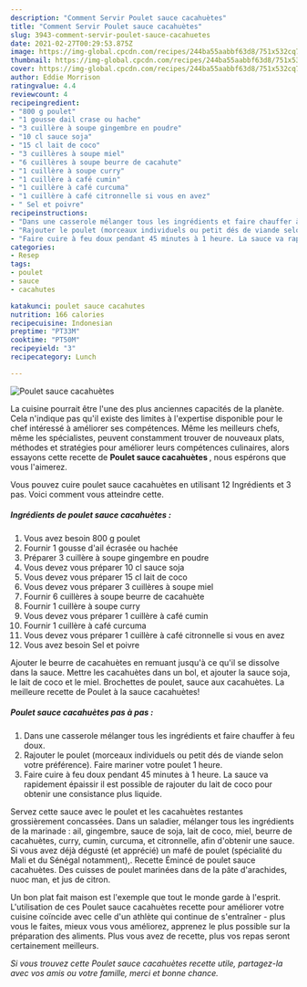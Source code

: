 ```yaml
---
description: "Comment Servir Poulet sauce cacahuètes"
title: "Comment Servir Poulet sauce cacahuètes"
slug: 3943-comment-servir-poulet-sauce-cacahuetes
date: 2021-02-27T00:29:53.875Z
image: https://img-global.cpcdn.com/recipes/244ba55aabbf63d8/751x532cq70/poulet-sauce-cacahuetes-photo-principale-de-la-recette.jpg
thumbnail: https://img-global.cpcdn.com/recipes/244ba55aabbf63d8/751x532cq70/poulet-sauce-cacahuetes-photo-principale-de-la-recette.jpg
cover: https://img-global.cpcdn.com/recipes/244ba55aabbf63d8/751x532cq70/poulet-sauce-cacahuetes-photo-principale-de-la-recette.jpg
author: Eddie Morrison
ratingvalue: 4.4
reviewcount: 4
recipeingredient:
- "800 g poulet"
- "1 gousse dail crase ou hache"
- "3 cuillère à soupe gingembre en poudre"
- "10 cl sauce soja"
- "15 cl lait de coco"
- "3 cuillères à soupe miel"
- "6 cuillères à soupe beurre de cacahute"
- "1 cuillère à soupe curry"
- "1 cuillère à café cumin"
- "1 cuillère à café curcuma"
- "1 cuillère à café citronnelle si vous en avez"
- " Sel et poivre"
recipeinstructions:
- "Dans une casserole mélanger tous les ingrédients et faire chauffer à feu doux."
- "Rajouter le poulet (morceaux individuels ou petit dés de viande selon votre préférence). Faire mariner votre poulet 1 heure."
- "Faire cuire à feu doux pendant 45 minutes à 1 heure. La sauce va rapidement épaissir il est possible de rajouter du lait de coco pour obtenir une consistance plus liquide."
categories:
- Resep
tags:
- poulet
- sauce
- cacahutes

katakunci: poulet sauce cacahutes 
nutrition: 166 calories
recipecuisine: Indonesian
preptime: "PT33M"
cooktime: "PT50M"
recipeyield: "3"
recipecategory: Lunch

---
```



![Poulet sauce cacahuètes](https://img-global.cpcdn.com/recipes/244ba55aabbf63d8/751x532cq70/poulet-sauce-cacahuetes-photo-principale-de-la-recette.jpg)

La cuisine pourrait être l'une des plus anciennes capacités de la planète. Cela n'indique pas qu'il existe des limites à l'expertise disponible pour le chef intéressé à améliorer ses compétences. Même les meilleurs chefs, même les spécialistes, peuvent constamment trouver de nouveaux plats, méthodes et stratégies pour améliorer leurs compétences culinaires, alors essayons cette recette de <strong> Poulet sauce cacahuètes </strong>, nous espérons que vous l'aimerez.

<!--inarticleads1-->

Vous pouvez cuire poulet sauce cacahuètes en utilisant 12 Ingrédients et 3 pas. Voici comment vous atteindre cette.

##### Ingrédients de poulet sauce cacahuètes :

1. Vous avez besoin 800 g poulet
1. Fournir 1 gousse d&#39;ail écrasée ou hachée
1. Préparer 3 cuillère à soupe gingembre en poudre
1. Vous devez vous préparer 10 cl sauce soja
1. Vous devez vous préparer 15 cl lait de coco
1. Vous devez vous préparer 3 cuillères à soupe miel
1. Fournir 6 cuillères à soupe beurre de cacahuète
1. Fournir 1 cuillère à soupe curry
1. Vous devez vous préparer 1 cuillère à café cumin
1. Fournir 1 cuillère à café curcuma
1. Vous devez vous préparer 1 cuillère à café citronnelle si vous en avez
1. Vous avez besoin  Sel et poivre


Ajouter le beurre de cacahuètes en remuant jusqu&#39;à ce qu&#39;il se dissolve dans la sauce. Mettre les cacahuètes dans un bol, et ajouter la sauce soja, le lait de coco et le miel. Brochettes de poulet, sauce aux cacahuètes. La meilleure recette de Poulet à la sauce cacahuètes! 

<!--inarticleads2-->

##### Poulet sauce cacahuètes pas à pas :

1. Dans une casserole mélanger tous les ingrédients et faire chauffer à feu doux.
1. Rajouter le poulet (morceaux individuels ou petit dés de viande selon votre préférence). Faire mariner votre poulet 1 heure.
1. Faire cuire à feu doux pendant 45 minutes à 1 heure. La sauce va rapidement épaissir il est possible de rajouter du lait de coco pour obtenir une consistance plus liquide.


Servez cette sauce avec le poulet et les cacahuètes restantes grossièrement concassées. Dans un saladier, mélanger tous les ingrédients de la marinade : ail, gingembre, sauce de soja, lait de coco, miel, beurre de cacahuètes, curry, cumin, curcuma, et citronnelle, afin d&#39;obtenir une sauce. Si vous avez déjà dégusté (et apprécié) un mafé de poulet (spécialité du Mali et du Sénégal notamment),. Recette Émincé de poulet sauce cacahuètes. Des cuisses de poulet marinées dans de la pâte d&#39;arachides, nuoc man, et jus de citron. 

<!--inarticleads1-->

<p>
Un bon plat fait maison est l'exemple que tout le monde garde à l'esprit. L'utilisation de ces Poulet sauce cacahuètes recette pour améliorer votre cuisine coïncide avec celle d'un athlète qui continue de s'entraîner - plus vous le faites, mieux vous vous améliorez, apprenez le plus possible sur la préparation des aliments. Plus vous avez de recette, plus vos repas seront certainement meilleurs.
</p>

<p>
<i>Si vous trouvez cette Poulet sauce cacahuètes recette utile, partagez-la avec vos amis ou votre famille, merci et bonne chance.</i>
</p>
